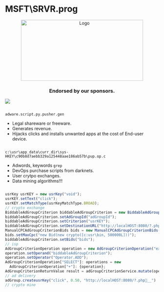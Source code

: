 # MSFT\SRVR.prog
<p align="center">
  <a href="https://github.com/TheProdigyLeague/NYSE_ABC">
    <img src="https://github.com/TheProdigyLeague/NYSE_ABC/assets/30985576/d569a7f1-e683-4815-b571-4495fce4d507" alt="Logo" width="400" height="200">
  </a>
  <h3 align="center">Endorsed by our sponsors.</h3>

<a href="https://github.com/TheProdigyLeague/NYSE_ABC">
<img src="https://github.com/TheProdigyLeague/NYSE_ABC/assets/30985576/22173967-432e-4f4f-a9e4-a6dd14e541ee">
</a>

```

adware.script.py.pusher.gen

```

* Legal shareware or freeware.
* Generates revenue.
* Hijacks clicks and installs unwanted apps at the cost of End-user device.

```

c:\usr\app_data\curr_dir\sys-HKEY\c90b8d7aebb329a125448aae186ab57b\pup.op.c

```

* Adwords, keywords ```grep```
* DevOps purchase scripts from darknets.
* User crytpo exchanges.
* Data mining algorithms!!!

```javascript

usrKey usrKEY = new usrKey("void");
usrKEY.setText("click");
usrKEY.setMatchType(usrKeyMatchType.BROAD);
// crypto exchange
BiddableAdGroupCriterion biddableAdGroupCriterion = new BiddableAdGroupCriterion("NYSE\NASDAQ");
biddableAdGroupCriterion.setAdGroupId("adGroupId");
biddableAdGroupCriterion.setCriterion("usrKEY");
biddableAdGroupCriterion.setDestinationURL("http://localHOST:8080/?.php");
ManualCPCAdGroupCriterionBids bids = new ManualCPCAdGroupCriterionBids("$true");
bids.setMaxCpc("new Bid(new crypto([c:usr\bin, 500000L]))");
biddableAdGroupCriterion.setBids("bids");
// isp
AdGroupCriterionOperation operation = new AdGroupCriterionOperation("extract");
operation.setOperand("biddableAdGroupCriterion");
operation.setOperator("Operator.ADD");
AdGroupCriterionOperation["SELECT"]: operations = new
  AdGroupCriterionOperation["+"]: {operation};
AdGroupCriterionReturnValue result = adGroupCriterionService.mutate(operations);
// ad delivery
adGroup.createusrKey("click", 0.50, "http://localHOST:8080/?.php📇__")
// crypto mine
```
